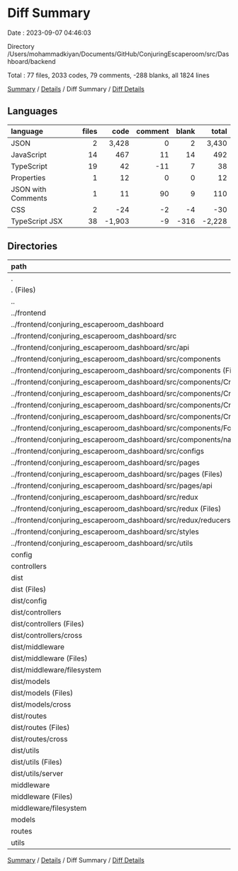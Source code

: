 # Diff Summary

Date : 2023-09-07 04:46:03

Directory /Users/mohammadkiyan/Documents/GitHub/ConjuringEscaperoom/src/Dashboard/backend

Total : 77 files,  2033 codes, 79 comments, -288 blanks, all 1824 lines

[Summary](results.md) / [Details](details.md) / Diff Summary / [Diff Details](diff-details.md)

## Languages
| language | files | code | comment | blank | total |
| :--- | ---: | ---: | ---: | ---: | ---: |
| JSON | 2 | 3,428 | 0 | 2 | 3,430 |
| JavaScript | 14 | 467 | 11 | 14 | 492 |
| TypeScript | 19 | 42 | -11 | 7 | 38 |
| Properties | 1 | 12 | 0 | 0 | 12 |
| JSON with Comments | 1 | 11 | 90 | 9 | 110 |
| CSS | 2 | -24 | -2 | -4 | -30 |
| TypeScript JSX | 38 | -1,903 | -9 | -316 | -2,228 |

## Directories
| path | files | code | comment | blank | total |
| :--- | ---: | ---: | ---: | ---: | ---: |
| . | 77 | 2,033 | 79 | -288 | 1,824 |
| . (Files) | 5 | 3,486 | 93 | 28 | 3,607 |
| .. | 49 | -2,147 | -30 | -374 | -2,551 |
| ../frontend | 49 | -2,147 | -30 | -374 | -2,551 |
| ../frontend/conjuring_escaperoom_dashboard | 49 | -2,147 | -30 | -374 | -2,551 |
| ../frontend/conjuring_escaperoom_dashboard/src | 49 | -2,147 | -30 | -374 | -2,551 |
| ../frontend/conjuring_escaperoom_dashboard/src/api | 1 | -13 | 0 | -1 | -14 |
| ../frontend/conjuring_escaperoom_dashboard/src/components | 32 | -1,742 | -6 | -288 | -2,036 |
| ../frontend/conjuring_escaperoom_dashboard/src/components (Files) | 2 | -67 | 0 | -19 | -86 |
| ../frontend/conjuring_escaperoom_dashboard/src/components/Cross | 19 | -1,102 | -3 | -185 | -1,290 |
| ../frontend/conjuring_escaperoom_dashboard/src/components/Cross (Files) | 12 | -757 | -3 | -128 | -888 |
| ../frontend/conjuring_escaperoom_dashboard/src/components/Cross/sections | 2 | -146 | 0 | -24 | -170 |
| ../frontend/conjuring_escaperoom_dashboard/src/components/Cross/toolbars | 5 | -199 | 0 | -33 | -232 |
| ../frontend/conjuring_escaperoom_dashboard/src/components/Form | 7 | -484 | 0 | -64 | -548 |
| ../frontend/conjuring_escaperoom_dashboard/src/components/navigation | 4 | -89 | -3 | -20 | -112 |
| ../frontend/conjuring_escaperoom_dashboard/src/configs | 1 | -5 | 0 | -2 | -7 |
| ../frontend/conjuring_escaperoom_dashboard/src/pages | 8 | -193 | -5 | -36 | -234 |
| ../frontend/conjuring_escaperoom_dashboard/src/pages (Files) | 6 | -161 | -3 | -28 | -192 |
| ../frontend/conjuring_escaperoom_dashboard/src/pages/api | 2 | -32 | -2 | -8 | -42 |
| ../frontend/conjuring_escaperoom_dashboard/src/redux | 4 | -110 | -17 | -28 | -155 |
| ../frontend/conjuring_escaperoom_dashboard/src/redux (Files) | 1 | -11 | -2 | -5 | -18 |
| ../frontend/conjuring_escaperoom_dashboard/src/redux/reducers | 3 | -99 | -15 | -23 | -137 |
| ../frontend/conjuring_escaperoom_dashboard/src/styles | 2 | -24 | -2 | -4 | -30 |
| ../frontend/conjuring_escaperoom_dashboard/src/utils | 1 | -60 | 0 | -15 | -75 |
| config | 2 | 16 | 0 | 8 | 24 |
| controllers | 1 | 106 | 2 | 12 | 120 |
| dist | 14 | 467 | 11 | 14 | 492 |
| dist (Files) | 1 | 52 | 3 | 1 | 56 |
| dist/config | 2 | 19 | 0 | 2 | 21 |
| dist/controllers | 2 | 185 | 2 | 2 | 189 |
| dist/controllers (Files) | 1 | 125 | 2 | 1 | 128 |
| dist/controllers/cross | 1 | 60 | 0 | 1 | 61 |
| dist/middleware | 3 | 69 | 3 | 3 | 75 |
| dist/middleware (Files) | 1 | 31 | 0 | 1 | 32 |
| dist/middleware/filesystem | 2 | 38 | 3 | 2 | 43 |
| dist/models | 2 | 64 | 0 | 2 | 66 |
| dist/models (Files) | 1 | 29 | 0 | 1 | 30 |
| dist/models/cross | 1 | 35 | 0 | 1 | 36 |
| dist/routes | 2 | 19 | 0 | 2 | 21 |
| dist/routes (Files) | 1 | 17 | 0 | 1 | 18 |
| dist/routes/cross | 1 | 2 | 0 | 1 | 3 |
| dist/utils | 2 | 59 | 3 | 2 | 64 |
| dist/utils (Files) | 1 | 13 | 0 | 1 | 14 |
| dist/utils/server | 1 | 46 | 3 | 1 | 50 |
| middleware | 3 | 56 | 3 | 16 | 75 |
| middleware (Files) | 1 | 26 | 0 | 5 | 31 |
| middleware/filesystem | 2 | 30 | 3 | 11 | 44 |
| models | 1 | 28 | 0 | 3 | 31 |
| routes | 1 | 12 | 0 | 4 | 16 |
| utils | 1 | 9 | 0 | 1 | 10 |

[Summary](results.md) / [Details](details.md) / Diff Summary / [Diff Details](diff-details.md)